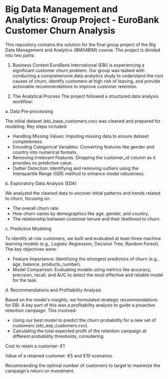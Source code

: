 # Big Data Management and Analytics: Group Project - EuroBank Customer Churn Analysis
This repository contains the solution for the final group project of the Big Data Management and Analytics (BM04BIM) course. The project is divided into two parts:

1. Business Context
EuroBank International (EBI) is experiencing a significant customer churn problem. Our group was tasked with conducting a comprehensive data analytics study to understand the root causes of churn, identify customers at high risk of leaving, and provide actionable recommendations to improve customer retention.

2. The Analytical Process
The project followed a structured data analysis workflow:

a. Data Pre-processing

The initial dataset (ebi_base_customers.csv) was cleaned and prepared for modeling. Key steps included:

- Handling Missing Values: Imputing missing data to ensure dataset completeness.
- Encoding Categorical Variables: Converting features like gender and country into numerical formats.
- Removing Irrelevant Features: Dropping the customer_id column as it provides no predictive value.
- Outlier Detection: Identifying and removing outliers using the Interquartile Range (IQR) method to enhance model robustness.

b. Exploratory Data Analysis (EDA)

We analyzed the cleaned data to uncover initial patterns and trends related to churn, focusing on:

- The overall churn rate.
- How churn varies by demographics like age, gender, and country.
- The relationship between customer tenure and their likelihood to churn.

c. Predictive Modeling

To identify at-risk customers, we built and evaluated at least three machine learning models (e.g., Logistic Regression, Decision Tree, Random Forest). The key objectives were:

- Feature Importance: Identifying the strongest predictors of churn (e.g., age, balance, products_number).
- Model Comparison: Evaluating models using metrics like accuracy, precision, recall, and AUC to select the most effective and reliable model for the task.

d. Recommendations and Profitability Analysis

Based on the model's insights, we formulated strategic recommendations for EBI. A key part of this was a profitability analysis to guide a proactive retention campaign. This involved:

- Using our best model to predict the churn probability for a new set of customers (ebi_exp_customers.csv).
- Calculating the total expected profit of the retention campaign at different probability thresholds, considering:

Cost to retain a customer: €1

Value of a retained customer: €5 and €10 scenarios.

Recommending the optimal number of customers to target to maximize the campaign's return on investment.
